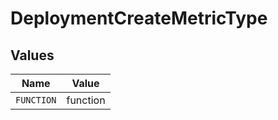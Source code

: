 # DeploymentCreateMetricType


## Values

| Name       | Value      |
| ---------- | ---------- |
| `FUNCTION` | function   |
